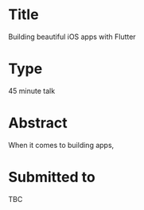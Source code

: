 # Title

Building beautiful iOS apps with Flutter

# Type

45 minute talk

# Abstract

When it comes to building apps, 

# Submitted to

TBC
